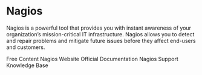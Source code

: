 # Nagios

Nagios is a powerful tool that provides you with instant awareness of your organization’s mission-critical IT infrastructure. Nagios allows you to detect and repair problems and mitigate future issues before they affect end-users and customers.

<ResourceGroupTitle>Free Content</ResourceGroupTitle>
<BadgeLink colorScheme='blue' badgeText='Framework Website' href='https://www.nagios.org/'>Nagios Website</BadgeLink>
<BadgeLink colorScheme='blue' badgeText='Read' href='https://www.nagios.org/documentation/'>Official Documentation</BadgeLink>
<BadgeLink colorScheme='blue' badgeText='Read' href='https://support.nagios.com/kb/'>Nagios Support Knowledge Base</BadgeLink>
